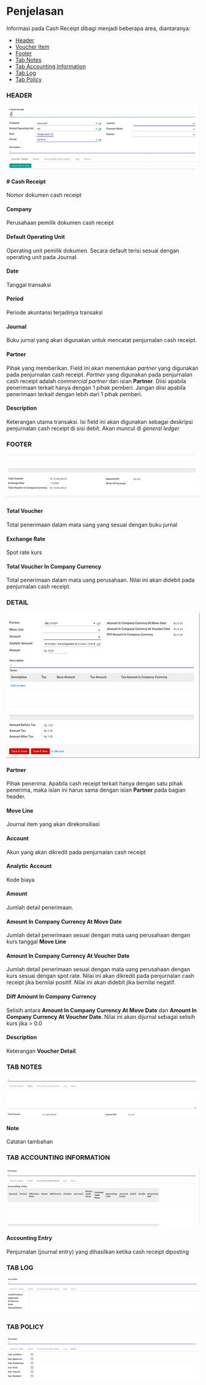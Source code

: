 # Penjelasan

Informasi pada Cash Receipt dibagi menjadi beberapa area, diantaranya:

* [Header](#bagian-header)
* [Voucher Item](#bagian-detail)
* [Footer](#bagian-footer)
* [Tab Notes](#tab-notes)
* [Tab Accounting Information](#tab-accounting-information)
* [Tab Log](#tab-log)
* [Tab Policy](#tab-policy)

### <a name="bagian-header">HEADER</a>

![](../../img/cash-receipt/penjelasan-header.png)

#### <a name="field-name"># Cash Receipt</a>

Nomor dokumen cash receipt

#### <a name="field-company">Company</a>

Perusahaan pemilik dokumen cash receipt

#### <a name="field-ou">Default Operating Unit</a>

Operating unit pemilik dokumen. Secara default terisi sesuai dengan operating unit pada
Journal.

#### <a name="field-date">Date</a>

Tanggal transaksi

#### <a name="field-period">Period</a>

Periode akuntansi terjadinya transaksi

#### <a name="field-journal">Journal</a>

Buku jurnal yang akan digunakan untuk mencatat penjurnalan cash receipt.

#### <a name="field-partner">Partner</a>

Pihak yang memberikan. Field ini akan menentukan *partner* yang digunakan pada penjurnalan
cash receipt. *Partner* yang digunakan pada penjurnalan cash receipt adalah *commercial partner*
dari isian **Partner**. Diisi apabila penerimaan terkait hanya dengan 1 pihak pemberi. Jangan diisi
apabila penerimaan terkait dengan lebih dari 1 pihak pemberi.

#### <a name="field-description">Description</a>

Keterangan utama transaksi. Isi field ini akan digunakan sebagai deskripsi penjurnalan cash receipt di
sisi debit. Akan muncul di *general ledger*

### <a name="bagian-footer">FOOTER</a>

![](../../img/cash-receipt/penjelasan-footer.png)

#### <a name="field-total-voucher">Total Voucher</a>

Total penerimaan dalam mata uang yang sesuai dengan buku jurnal

#### <a name="field-exchange-rate">Exchange Rate</a>

Spot rate kurs

#### <a name="field-total-voucher-company-currency">Total Voucher In Company Currency</a>

Total penerimaan dalam mata uang perusahaan. Nilai ini akan didebit pada penjurnalan
cash receipt.

### <a name="bagian-detail">DETAIL</a>

![](../../img/cash-receipt/penjelasan-detail.png)

#### <a name="field-detail-partner">Partner</a>

Pihak penerima. Apabila cash receipt terkait hanya dengan satu pihak penerima, maka isian
ini harus sama dengan isian **Partner** pada bagian header.

#### <a name="field-detail-move-line">Move Line</a>

Journal item yang akan direkonsiliasi

#### <a name="field-detail-account">Account</a>

Akun yang akan dikredit pada penjurnalan cash receipt

#### <a name="field-detail-aa">Analytic Account</a>

Kode biaya

#### <a name="field-detail-amount">Amount</a>

Jumlah detail penerimaan.

#### <a name="field-detail-amount-move-date">Amount In Company Currency At Move Date</a>

Jumlah detail penerimaan sesuai dengan mata uang perusahaan dengan kurs tanggal **Move Line**


#### <a name="field-detail-amount-voucher-date">Amount In Company Currency At Voucher Date</a>

Jumlah detail penerimaan sesuai dengan mata uang perusahaan dengan kurs sesuai dengan spot rate. Nilai ini akan dikredit pada penjurnalan cash receipt jika bernilai positif. Nilai ini akan didebit jika bernilai negatif.

#### <a name="field-detail-diff">Diff Amount In Company Currency</a>

Selisih antara **Amount In Company Currency At Move Date** dan **Amount In Company Currency At Voucher Date**. Nilai ini akan dijurnal sebagai selisih kurs jika > 0.0

#### <a name="field-detail-description">Description</a>

Keterangan **Voucher Detail**.

### <a name="tab-notes">TAB NOTES</a>

![](../../img/cash-receipt/tab-notes.png)

#### <a name="field-note">Note</a>

Catatan tambahan

### <a name="tab-accounting-information">TAB ACCOUNTING INFORMATION</a>

![](../../img/cash-receipt/tab-accounting-information.png)

#### <a name="field-accounting-entry">Accounting Entry</a>

Penjurnalan (journal entry) yang dihasilkan ketika cash receipt diposting

### <a name="tab-log">TAB LOG</a>

![](../../img/cash-receipt/tab-log.png)

### <a name="tab-log">TAB POLICY</a>

![](../../img/cash-receipt/tab-policy.png)
